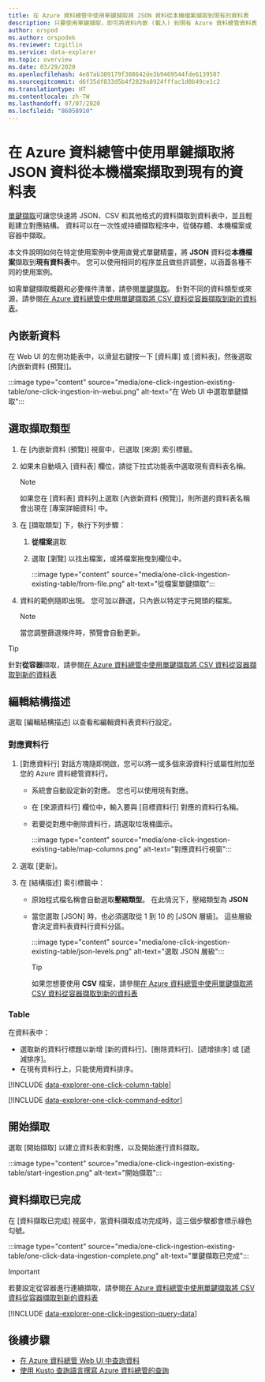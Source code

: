 ```yaml
---
title: 在 Azure 資料總管中使用單鍵擷取將 JSON 資料從本機檔案擷取到現有的資料表
description: 只要使用單鍵擷取，即可將資料內嵌 (載入) 到現有 Azure 資料總管資料表。
author: orspod
ms.author: orspodek
ms.reviewer: tzgitlin
ms.service: data-explorer
ms.topic: overview
ms.date: 03/29/2020
ms.openlocfilehash: 4e87ab389179f308642de3b9469544fde6139507
ms.sourcegitcommit: d6f35df833d5b4f2829a8924fffac1d0b49ce1c2
ms.translationtype: HT
ms.contentlocale: zh-TW
ms.lasthandoff: 07/07/2020
ms.locfileid: "86058910"
---
```

# <a name="use-one-click-ingestion-to-ingest-json-data-from-a-local-file-to-an-existing-table-in-azure-data-explorer"></a>在 Azure 資料總管中使用單鍵擷取將 JSON 資料從本機檔案擷取到現有的資料表

[單鍵擷取](ingest-data-one-click.md)可讓您快速將 JSON、CSV 和其他格式的資料擷取到資料表中，並且輕鬆建立對應結構。 資料可以在一次性或持續擷取程序中，從儲存體、本機檔案或容器中擷取。  

本文件說明如何在特定使用案例中使用直覺式單鍵精靈，將 **JSON** 資料從**本機檔案**擷取到**現有資料表**中。 您可以使用相同的程序並且做些許調整，以涵蓋各種不同的使用案例。

如需單鍵擷取概觀和必要條件清單，請參閱[單鍵擷取](ingest-data-one-click.md)。
針對不同的資料類型或來源，請參閱[在 Azure 資料總管中使用單鍵擷取將 CSV 資料從容器擷取到新的資料表](one-click-ingestion-new-table.md)。

## <a name="ingest-new-data"></a>內嵌新資料

在 Web UI 的左側功能表中，以滑鼠右鍵按一下 [資料庫] 或 [資料表]，然後選取 [內嵌新資料 (預覽)]。

   :::image type="content" source="media/one-click-ingestion-existing-table/one-click-ingestion-in-webui.png" alt-text="在 Web UI 中選取單鍵擷取":::
 
## <a name="select-an-ingestion-type"></a>選取擷取類型

1. 在 [內嵌新資料 (預覽)] 視窗中，已選取 [來源] 索引標籤。

1. 如果未自動填入 [資料表] 欄位，請從下拉式功能表中選取現有資料表名稱。

    > [!NOTE]
    > 如果您在 [資料表] 資料列上選取 [內嵌新資料 (預覽)]，則所選的資料表名稱會出現在 [專案詳細資料] 中。

1. 在 [擷取類型] 下，執行下列步驟：

   1. **從檔案**選取  
   1. 選取 [瀏覽] 以找出檔案，或將檔案拖曳到欄位中。
    
      :::image type="content" source="media/one-click-ingestion-existing-table/from-file.png" alt-text="從檔案單鍵擷取":::

 1. 資料的範例隨即出現。 您可加以篩選，只內嵌以特定字元開頭的檔案。 
   
    >[!NOTE] 
    >當您調整篩選條件時，預覽會自動更新。
  

> [!TIP]
> 針對**從容器**擷取，請參閱[在 Azure 資料總管中使用單鍵擷取將 CSV 資料從容器擷取到新的資料表](one-click-ingestion-new-table.md#select-an-ingestion-type)

## <a name="edit-the-schema"></a>編輯結構描述

選取 [編輯結構描述] 以查看和編輯資料表資料行設定。

### <a name="map-columns"></a>對應資料行 

1. [對應資料行] 對話方塊隨即開啟，您可以將一或多個來源資料行或屬性附加至您的 Azure 資料總管資料行。
    * 系統會自動設定新的對應。 您也可以使用現有對應。 
    * 在 [來源資料行] 欄位中，輸入要與 [目標資料行] 對應的資料行名稱。
    * 若要從對應中刪除資料行，請選取垃圾桶圖示。

      :::image type="content" source="media/one-click-ingestion-existing-table/map-columns.png" alt-text="對應資料行視窗"::: 
    
1. 選取 [更新]。
1. 在 [結構描述] 索引標籤中：
    * 原始程式檔名稱會自動選取**壓縮類型**。 在此情況下，壓縮類型為 **JSON**
        
    * 當您選取 [JSON] 時，也必須選取從 1 到 10 的 [JSON 層級]。 這些層級會決定資料表資料行資料分區。

        :::image type="content" source="media/one-click-ingestion-existing-table/json-levels.png" alt-text="選取 JSON 層級":::
    
       > [!TIP]
       > 如果您想要使用 **CSV** 檔案，請參閱[在 Azure 資料總管中使用單鍵擷取將 CSV 資料從容器擷取到新的資料表](one-click-ingestion-new-table.md#edit-the-schema)

### <a name="table"></a>Table 

在資料表中： 
  * 選取新的資料行標題以新增 [新的資料行]、[刪除資料行]、[遞增排序] 或 [遞減排序]。 
 * 在現有資料行上，只能使用資料排序。

[!INCLUDE [data-explorer-one-click-column-table](includes/data-explorer-one-click-column-table.md)]

[!INCLUDE [data-explorer-one-click-command-editor](includes/data-explorer-one-click-command-editor.md)]

## <a name="start-ingestion"></a>開始擷取

選取 [開始擷取] 以建立資料表和對應，以及開始進行資料擷取。

:::image type="content" source="media/one-click-ingestion-existing-table/start-ingestion.png" alt-text="開始擷取":::

## <a name="data-ingestion-completed"></a>資料擷取已完成

在 [資料擷取已完成] 視窗中，當資料擷取成功完成時，這三個步驟都會標示綠色勾號。

:::image type="content" source="media/one-click-ingestion-existing-table/one-click-data-ingestion-complete.png" alt-text="單鍵擷取已完成":::

> [!IMPORTANT]
> 若要設定從容器進行連續擷取，請參閱[在 Azure 資料總管中使用單鍵擷取將 CSV 資料從容器擷取到新的資料表](one-click-ingestion-new-table.md#create-continuous-ingestion-for-container)

[!INCLUDE [data-explorer-one-click-ingestion-query-data](includes/data-explorer-one-click-ingestion-query-data.md)]

## <a name="next-steps"></a>後續步驟

* [在 Azure 資料總管 Web UI 中查詢資料](web-query-data.md)
* [使用 Kusto 查詢語言撰寫 Azure 資料總管的查詢](write-queries.md)
